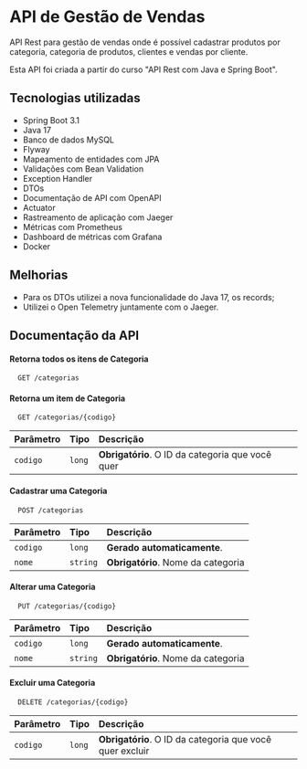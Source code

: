 
# API de Gestão de Vendas

API Rest para gestão de vendas onde é possível cadastrar produtos por categoria, categoria de produtos, clientes e vendas por cliente.

Esta API foi criada a partir do curso "API Rest com Java e Spring Boot".


## Tecnologias utilizadas

- Spring Boot 3.1
- Java 17
- Banco de dados MySQL
- Flyway
- Mapeamento de entidades com JPA
- Validações com Bean Validation
- Exception Handler
- DTOs
- Documentação de API com OpenAPI
- Actuator
- Rastreamento de aplicação com Jaeger
- Métricas com Prometheus
- Dashboard de métricas com Grafana
- Docker


## Melhorias

- Para os DTOs utilizei a nova funcionalidade do Java 17, os records;
- Utilizei o Open Telemetry juntamente com o Jaeger.


## Documentação da API

#### Retorna todos os itens de Categoria

```http
  GET /categorias
```

#### Retorna um item de Categoria

```http
  GET /categorias/{codigo}
```

| Parâmetro   | Tipo       | Descrição                                   |
| :---------- | :--------- | :------------------------------------------ |
| `codigo`      | `long` | **Obrigatório**. O ID da categoria que você quer |

#### Cadastrar uma Categoria

```http
  POST /categorias
```

| Parâmetro   | Tipo       | Descrição                                   |
| :---------- | :--------- | :------------------------------------------ |
| `codigo`      | `long` | **Gerado automaticamente**. |
| `nome`      | `string` | **Obrigatório**. Nome da categoria |

#### Alterar uma Categoria

```http
  PUT /categorias/{codigo}
```

| Parâmetro   | Tipo       | Descrição                                   |
| :---------- | :--------- | :------------------------------------------ |
| `codigo`      | `long` | **Gerado automaticamente**. |
| `nome`      | `string` | **Obrigatório**. Nome da categoria |

#### Excluir uma Categoria

```http
  DELETE /categorias/{codigo}
```

| Parâmetro   | Tipo       | Descrição                                   |
| :---------- | :--------- | :------------------------------------------ |
| `codigo`      | `long` | **Obrigatório**. O ID da categoria que você quer excluir |
